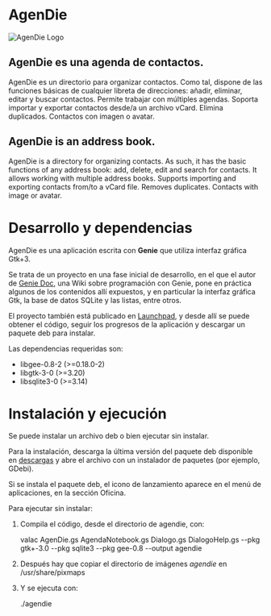 # AgenDie

![AgenDie Logo](https://1.bp.blogspot.com/-aA4k2R5oiT8/XjWgMyH4LdI/AAAAAAAABvI/JmjThVPtugAkNqICHe996vWmw3oCFh7IACLcBGAsYHQ/s1600/agendie192.png)

## AgenDie es una agenda de contactos.
AgenDie es un directorio para organizar contactos. Como tal, dispone de las funciones básicas de cualquier libreta de direcciones: añadir, eliminar, editar y buscar contactos. Permite trabajar con múltiples agendas. Soporta importar y exportar contactos desde/a un archivo vCard. Elimina duplicados. Contactos con imagen o avatar.

## AgenDie is an address book.
AgenDie is a directory for organizing contacts. As such, it has the basic functions of any address book: add, delete, edit and search for contacts. It allows working with multiple address books. Supports importing and exporting contacts from/to a vCard file. Removes duplicates. Contacts with image or avatar.

# Desarrollo y dependencias

AgenDie es una aplicación escrita con **Genie** que utiliza interfaz gráfica Gtk+3.

Se trata de un proyecto en una fase inicial de desarrollo, en el que el autor de [Genie Doc](https://geniedoc.blogspot.com/ "Genie Doc"), una Wiki sobre programación con Genie, pone en práctica algunos de los contenidos allí expuestos, y en particular la interfaz gráfica Gtk, la base de datos SQLite y las listas, entre otros.

El proyecto también está publicado en [Launchpad](https://launchpad.net/agendie "Agendie en Launchpad"), y desde allí se puede obtener el código, seguir los progresos de la aplicación y descargar un paquete deb para instalar.

Las dependencias requeridas son:

- libgee-0.8-2 (>=0.18.0-2)
- libgtk-3-0 (>=3.20)
- libsqlite3-0 (>=3.14)

# Instalación y ejecución

Se puede instalar un archivo deb o bien ejecutar sin instalar.

Para la instalación, descarga la última versión del paquete deb disponible en [descargas](https://launchpad.net/agendie/+download "Descargas desde Launchpad") y abre el archivo con un instalador de paquetes (por ejemplo, GDebi).

Si se instala el paquete deb, el icono de lanzamiento aparece en el menú de aplicaciones, en la sección Oficina.

Para ejecutar sin instalar:

1. Compila el código, desde el directorio de agendie, con:

    valac AgenDie.gs AgendaNotebook.gs Dialogo.gs DialogoHelp.gs --pkg gtk+-3.0 --pkg sqlite3 --pkg gee-0.8 --output agendie
    
2. Después hay que copiar el directorio de imágenes *agendie* en /usr/share/pixmaps

3. Y se ejecuta con:

    ./agendie

